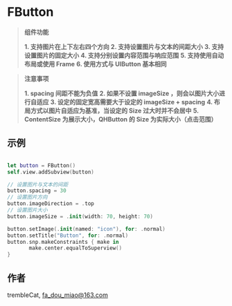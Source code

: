 # FButton

>**组件功能**
>
>**1. 支持图片在上下左右四个方向**
>**2. 支持设置图片与文本的间距大小**
>**3. 支持设置图片的固定大小**
>**4. 支持分别设置内容范围与响应范围**
>**5. 支持使用自动布局或使用 Frame**
>**6. 使用方式与 UIButton 基本相同**

>**注意事项**
>
>**1. spacing 间距不能为负值**
>**2. 如果不设置 imageSize ，则会以图片大小进行自适应**
>**3. 设定的固定宽高需要大于设定的 imageSize + spacing**
>**4. 布局方式以图片自适应为基准，当设定的 Size 过大时并不会居中**
>**5. ContentSize 为展示大小，QHButton 的 Size 为实际大小（点击范围）**

## 示例

```swift

let button = FButton()
self.view.addSubview(button)

// 设置图片与文本的间距
button.spacing = 30
// 设置图片方向
button.imageDirection = .top
// 设置图片大小
button.imageSize = .init(width: 70, height: 70)

button.setImage(.init(named: "icon"), for: .normal)
button.setTitle("Button", for: .normal)
button.snp.makeConstraints { make in
       make.center.equalToSuperview()
}
```

## 作者

trembleCat, fa_dou_miao@163.com

